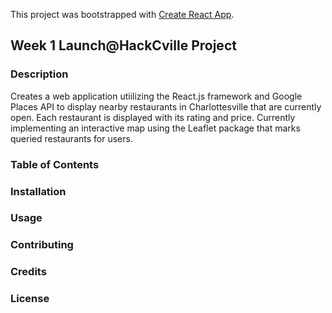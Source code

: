 This project was bootstrapped with [Create React App](https://github.com/facebook/create-react-app).

## Week 1 Launch@HackCville Project


### Description
Creates a web application utiilizing the React.js framework and Google Places API to display nearby restaurants in Charlottesville that are currently open. Each restaurant is displayed with its rating and price. Currently implementing an interactive map using the Leaflet package that marks queried restaurants for users.

### Table of Contents


### Installation


### Usage


### Contributing


### Credits


### License
